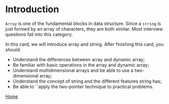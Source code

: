 # Introduction

`Array` is one of the fundamental blocks in data structure. Since a `string` is just formed by an array of characters, 
they are both similar. Most interview questions fall into this category.

In this card, we will introduce array and string. After finishing this card, you should:

- Understand the differences between array and dynamic array;
- Be familiar with basic operations in the array and dynamic array;
- Understand multidimensional arrays and be able to use a two-dimensional array;
- Understand the concept of string and the different features string has;
- Be able to ``apply the two-pointer technique to practical problems.


[Home](../index.md)